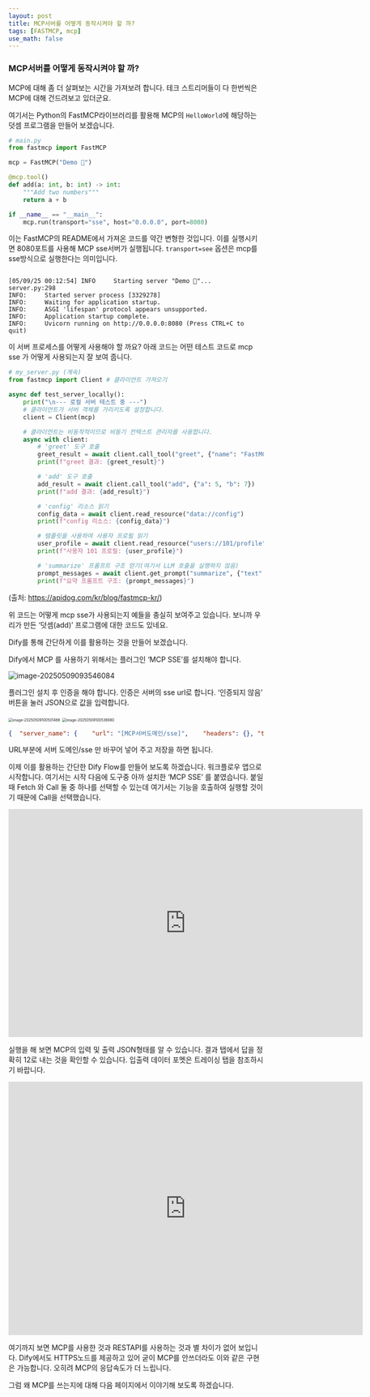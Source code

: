 ```yaml
---
layout: post
title: MCP서버를 어떻게 동작시켜야 할 까?
tags: [FASTMCP, mcp]
use_math: false
---
```




### MCP서버를 어떻게 동작시켜야 할 까?

MCP에 대해 좀 더 살펴보는 시간을 가져보려 합니다. 테크 스트리머들이 다 한번씩은 MCP에 대해 건드려보고 있더군요. 

여기서는 Python의 FastMCP라이브러리를 활용해 MCP의 `HelloWorld`에 해당하는 덧셈 프로그램을 만들어 보겠습니다. 

```python
# main.py
from fastmcp import FastMCP

mcp = FastMCP("Demo 🚀")

@mcp.tool()
def add(a: int, b: int) -> int:
    """Add two numbers"""
    return a + b

if __name__ == "__main__":
    mcp.run(transport="sse", host="0.0.0.0", port=8080)
```



이는 FastMCP의 README에서 가져온 코드를 약간 변형한 것입니다.  이를 실행시키면 8080포트를 사용해 MCP sse서버가 실행됩니다. `transport=see` 옵션은 mcp를 sse방식으로 실행한다는 의미입니다. 

```

[05/09/25 00:12:54] INFO     Starting server "Demo 🚀"...          server.py:298
INFO:     Started server process [3329278]
INFO:     Waiting for application startup.
INFO:     ASGI 'lifespan' protocol appears unsupported.
INFO:     Application startup complete.
INFO:     Uvicorn running on http://0.0.0.0:8080 (Press CTRL+C to quit)

```

이 서버 프로세스를 어떻게 사용해야 할 까요? 아래 코드는 어떤 테스트 코드로 mcp sse 가 어떻게 사용되는지 잘 보여 줍니다. 

```python
# my_server.py (계속)
from fastmcp import Client # 클라이언트 가져오기

async def test_server_locally():
    print("\n--- 로컬 서버 테스트 중 ---")
    # 클라이언트가 서버 객체를 가리키도록 설정합니다.
    client = Client(mcp)

    # 클라이언트는 비동작적이므로 비동기 컨텍스트 관리자를 사용합니다.
    async with client:
        # 'greet' 도구 호출
        greet_result = await client.call_tool("greet", {"name": "FastMCP 사용자"})
        print(f"greet 결과: {greet_result}")

        # 'add' 도구 호출
        add_result = await client.call_tool("add", {"a": 5, "b": 7})
        print(f"add 결과: {add_result}")

        # 'config' 리소스 읽기
        config_data = await client.read_resource("data://config")
        print(f"config 리소스: {config_data}")

        # 템플릿을 사용하여 사용자 프로필 읽기
        user_profile = await client.read_resource("users://101/profile")
        print(f"사용자 101 프로필: {user_profile}")

        # 'summarize' 프롬프트 구조 얻기(여기서 LLM 호출을 실행하지 않음)
        prompt_messages = await client.get_prompt("summarize", {"text": "이것은 일부 텍스트입니다."})
        print(f"요약 프롬프트 구조: {prompt_messages}")

```

(출처: https://apidog.com/kr/blog/fastmcp-kr/)

위 코드는 어떻게 mcp sse가 사용되는지 예들을 충실히 보여주고 있습니다. 보니까 우리가 만든 ‘덧셈(add)’ 프로그램에 대한 코드도 있네요.

Dify를 통해 간단하게 이를 활용하는 것을 만들어 보겠습니다. 

Dify에서 MCP 를 사용하기 위해서는 플러그인 ‘MCP SSE’를 설치해야 합니다.

![image-20250509093546084](https://raw.githubusercontent.com/cheuora/cheuora.github.io/master/_posts/2025/assets/image-20250509093546084.png)

플러그인 설치 후 인증을 해야 합니다. 인증은 서버의 sse url로 합니다. ‘인증되지 않음’ 버튼을 눌러 JSON으로 값을 입력합니다.

<img src="https://raw.githubusercontent.com/cheuora/cheuora.github.io/master/_posts/2025/assets/image-20250509100501468.png" alt="image-20250509100501468" style="zoom:50%;" />

<img src="https://raw.githubusercontent.com/cheuora/cheuora.github.io/master/_posts/2025/assets/image-20250509100536980.png" alt="image-20250509100536980" style="zoom:50%;" />

```json
{  "server_name": {    "url": "[MCP서버도메인/sse]",    "headers": {}, "timeout": 50,    "sse_read_timeout": 50  }}
```

URL부분에 서버 도메인/sse 만 바꾸어 넣어 주고 저장을 하면 됩니다. 



이제 이를 활용하는 간단한 Dify Flow를 만들어 보도록 하겠습니다. 워크플로우 앱으로 시작합니다. 여기서는 시작 다음에 도구중 아까 설치한 ‘MCP SSE’ 를 붙였습니다. 붙일 때 Fetch 와 Call 둘 중 하나를 선택할 수 있는데 여기서는 기능을 호출하여 실행할 것이기 때문에 Call을 선택했습니다. 

<iframe width="700" height="450" src="https://www.youtube.com/embed/JGbo47WraFk?si=4VFU3XGezIasU73r" title="YouTube video player" frameborder="0" allow="accelerometer; autoplay; clipboard-write; encrypted-media; gyroscope; picture-in-picture; web-share" referrerpolicy="strict-origin-when-cross-origin" allowfullscreen></iframe>



실행을 해 보면 MCP의 입력 및 출력 JSON형태를 알 수 있습니다.  결과 탭에서 답을 정확히 12로 내는 것을 확인할 수 있습니다. 입출력 데이터 포멧은 트레이싱 탭을 참조하시기 바랍니다.

<iframe width="700" height="500" src="https://www.youtube.com/embed/PKYqPX5MnSE?si=hie1O7JfiAtIcL8x" title="YouTube video player" frameborder="0" allow="accelerometer; autoplay; clipboard-write; encrypted-media; gyroscope; picture-in-picture; web-share" referrerpolicy="strict-origin-when-cross-origin" allowfullscreen></iframe>



여기까지 보면 MCP를 사용한 것과 RESTAPI를 사용하는 것과 별 차이가 없어 보입니다. Dify에서도 HTTPS노드를 제공하고 있어 굳이 MCP를 안쓰더라도 이와 같은 구현은 가능합니다. 오히려 MCP의 응답속도가 더 느립니다.

그럼 왜 MCP를 쓰는지에 대해 다음 페이지에서 이야기해 보도록 하겠습니다. 



